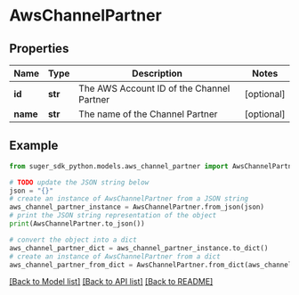 # AwsChannelPartner


## Properties

Name | Type | Description | Notes
------------ | ------------- | ------------- | -------------
**id** | **str** | The AWS Account ID of the Channel Partner | [optional] 
**name** | **str** | The name of the Channel Partner | [optional] 

## Example

```python
from suger_sdk_python.models.aws_channel_partner import AwsChannelPartner

# TODO update the JSON string below
json = "{}"
# create an instance of AwsChannelPartner from a JSON string
aws_channel_partner_instance = AwsChannelPartner.from_json(json)
# print the JSON string representation of the object
print(AwsChannelPartner.to_json())

# convert the object into a dict
aws_channel_partner_dict = aws_channel_partner_instance.to_dict()
# create an instance of AwsChannelPartner from a dict
aws_channel_partner_from_dict = AwsChannelPartner.from_dict(aws_channel_partner_dict)
```
[[Back to Model list]](../README.md#documentation-for-models) [[Back to API list]](../README.md#documentation-for-api-endpoints) [[Back to README]](../README.md)



